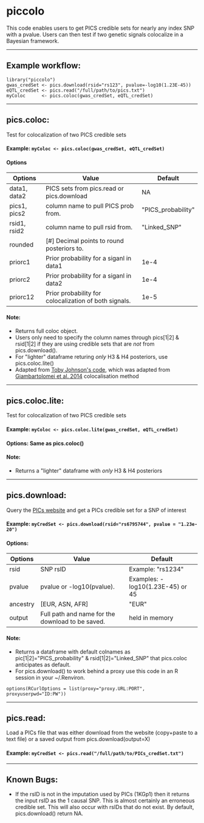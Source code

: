 # piccolo
This code enables users to get PICS credible sets for nearly any index SNP with a pvalue. 
Users can then test if two genetic signals colocalize in a Bayesian framework. 
***

## Example workflow:
```
library("piccolo")
gwas_credSet <- pics.download(rsid="rs123", pvalue=-log10(1.23E-45))
eQTL_credSet <- pics.read("/full/path/to/pics.txt")
myColoc      <- pics.coloc(gwas_credSet, eQTL_credSet)
```
***


## pics.coloc: 
Test for colocalization of two PICS credible sets
#### Example: `myColoc <- pics.coloc(gwas_credSet, eQTL_credSet)`   
#### Options  
|Options      | Value 						   | Default
| ----------- | ---------------------------------------------------------- | ------------------ |
|data1, data2 | PICS sets from pics.read or pics.download 				   | NA
|pics1, pics2 | column name to pull PICS prob from. 					   | "PICS_probability"
|rsid1, rsid2 | column name to pull rsid from. 							   | "Linked_SNP"
|rounded  	  | [#] Decimal points to round posteriors to. 				   |
|priorc1  	  | Prior probability for a siganl in data1 | 1e-4
|priorc2  	  | Prior probability for a siganl in data2 | 1e-4 
|priorc12 	  | Prior probability for colocalization of both signals.      | 1e-5   
#### Note:   
 * Returns full coloc object.  
 * Users only need to specify the column names through pics[1|2] & rsid[1|2] if they are using credible sets that are *not* from pics.download().  
 * For "lighter" dataframe returing *only* H3 & H4 posteriors, use pics.coloc.lite() 
 * Adapted from [Toby Johnson's code](https://github.com/tobyjohnson/gtx/blob/master/R/abf.R "Toby's coloc in R"), which was adapted from [Giambartolomei et al. 2014](https://www.ncbi.nlm.nih.gov/pubmed/24830394 "Giambartolomei et al. 2014") colocalisation method  
***


## pics.coloc.lite: 
Test for colocalization of two PICS credible sets
#### Example: `myColoc <- pics.coloc.lite(gwas_credSet, eQTL_credSet)`
#### Options: Same as pics.coloc()
#### Note:  
 * Returns a "lighter" dataframe with *only* H3 & H4 posteriors  
***


## pics.download:  
Query the [PICs website](http://pubs.broadinstitute.org/pubs/finemapping/ "PICs") and get a PICs credible set for a SNP of interest
#### Example: `myCredSet <- pics.download(rsid="rs6795744", pvalue = "1.23e-20")`
#### Options:
|Options	| Value | Default
| --------- | ------------------------------------------------ | ----------------------------------- |
|rsid 		| SNP rsID 						  				   | Example: "rs1234"
|pvalue 	| pvalue or -log10(pvalue). 				   | Examples: -log10(1.23E-45) or 45
|ancestry 	| [EUR, ASN, AFR] 				  				   | "EUR"
|output 	| Full path and name for the download to be saved. | held in memory
#### Note:
 * Returns a dataframe with default colnames as pic[1|2]="PICS_probability" & rsid[1|2]="Linked_SNP" that pics.coloc anticipates as default. 
 * For pics.download() to work behind a proxy use this code in an R session in your ~/.Renviron. 
 ```
 options(RCurlOptions = list(proxy="proxy.URL:PORT", proxyuserpwd="ID:PW"))
 ```
***

## pics.read: 
Load a PICs file that was either download from the website (copy+paste to a text file) or a saved output from pics.download(output=X)
#### Example: `myCredSet <- pics.read("/full/path/to/PICs_credSet.txt")`
***

## Known Bugs:  
 * If the rsID is not in the imputation used by PICs (1KGp1) then it returns the input rsID as the 1 causal SNP. This is almost certainly an erroneous credible set. This will also occur with rsIDs that do not exist. By default, pics.download() return NA.   
